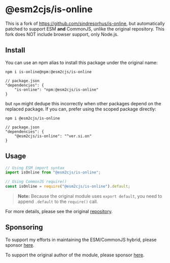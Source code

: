# @esm2cjs/is-online

This is a fork of https://github.com/sindresorhus/is-online, but automatically patched to support ESM **and** CommonJS, unlike the original repository.
This fork does NOT include browser support, only Node.js.

## Install

You can use an npm alias to install this package under the original name:

```
npm i is-online@npm:@esm2cjs/is-online
```

```jsonc
// package.json
"dependencies": {
    "is-online": "npm:@esm2cjs/is-online"
}
```

but `npm` might dedupe this incorrectly when other packages depend on the replaced package. If you can, prefer using the scoped package directly:

```
npm i @esm2cjs/is-online
```

```jsonc
// package.json
"dependencies": {
    "@esm2cjs/is-online": "^ver.si.on"
}
```

## Usage

```js
// Using ESM import syntax
import isOnline from "@esm2cjs/is-online";

// Using CommonJS require()
const isOnline = require("@esm2cjs/is-online").default;
```

> **Note:**
> Because the original module uses `export default`, you need to append `.default` to the `require()` call.

For more details, please see the original [repository](https://github.com/sindresorhus/is-online).

## Sponsoring

To support my efforts in maintaining the ESM/CommonJS hybrid, please sponsor [here](https://github.com/sponsors/AlCalzone).

To support the original author of the module, please sponsor [here](https://github.com/sindresorhus/is-online).
